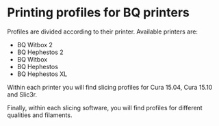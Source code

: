 
# Printing profiles for BQ printers

Profiles are divided according to their printer. Available printers are:
* BQ Witbox 2
* BQ Hephestos 2
* BQ Witbox
* BQ Hephestos
* BQ Hephestos XL

Within each printer you will find slicing profiles for Cura 15.04, Cura 15.10 and Slic3r.

Finally, within each slicing software, you will find profiles for different qualities and filaments.
